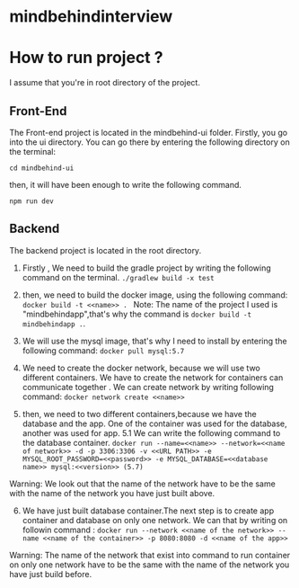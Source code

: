 # mindbehindinterview

# How to run project ? 

I assume that you're in root directory of the project.

## Front-End

The Front-end project is located in the mindbehind-ui folder. Firstly, you go into the ui directory. You can go there by entering the following directory on the terminal:

`cd mindbehind-ui`

then, it will have been enough to write the following command.

`npm run dev`


## Backend

The backend project is located in the root directory.
1. Firstly , We need to build the gradle project by writing the following command on the terminal.
`./gradlew build -x test`

2. then, we need to build the docker image, using the following command:
`docker build -t <<name>> . `
Note: The name of the project I used is "mindbehindapp",that's why the command is `docker build -t mindbehindapp .`.  

3. We will use the mysql image, that's why I need to install by entering the following command:
`docker pull mysql:5.7` 

4. We need to create the docker network, because we will use two different containers. We have to create the network for containers can communicate together . We can create network by writing following command: `docker network create <<name>>`
5. then, we need to two different containers,because we have the database and the app. One of the container was used for the database, another was used for app.
 5.1 We can write the following command to the database container.
 `docker run --name=<<name>> --network=<<name of network>> -d -p 3306:3306 -v <<URL PATH>> -e MYSQL_ROOT_PASSWORD=<<password>> -e MYSQL_DATABASE=<<database name>>
	mysql:<<version>> (5.7)`
  
 Warning: We look out that the name of the network have to be the same with the name of the network you have just built above.
 
6. We have just built database container.The next step is to create app container and database on only one network. We can that by writing on followin command :
`docker run --network <<name of the network>> --name <<name of the container>> -p 8080:8080 -d <<name of the app>>`

Warning: The name of the network that exist into command to run container on only one network have to be the same with the name of the network you have just build before.
